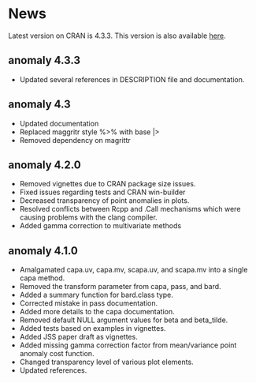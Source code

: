 #  **News**

Latest version on CRAN is 4.3.3. This version is also
available [here](https://github.com/grosed/anomaly/tree/4.3).

## anomaly 4.3.3
- Updated several references in DESCRIPTION file and documentation.

## anomaly 4.3

- Updated documentation
- Replaced maggritr style %>% with base |>
- Removed dependency on magrittr

## anomaly 4.2.0

- Removed vignettes due to CRAN package size issues.
- Fixed issues regarding tests and CRAN win-builder
- Decreased transparency of point anomalies in plots.
- Resolved conflicts between Rcpp and .Call mechanisms which were causing problems with the clang compiler.
- Added gamma correction to multivariate methods

## anomaly 4.1.0

- Amalgamated capa.uv, capa.mv, scapa.uv, and scapa.mv into a single capa method.
- Removed the transform parameter from capa, pass, and bard.
- Added a summary function for bard.class type.
- Corrected mistake in pass documentation.
- Added more details to the capa documentation.
- Removed default NULL argument values for beta and beta_tilde.
- Added tests based on examples in vignettes.
- Added JSS paper draft as vignettes.
- Added missing gamma correction factor from mean/variance point anomaly cost function.
- Changed transparency level of various plot elements.
- Updated references.











